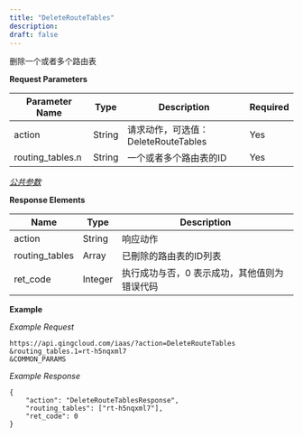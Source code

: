 ```yaml
---
title: "DeleteRouteTables"
description: 
draft: false
---
```




删除一个或者多个路由表

**Request Parameters**

| Parameter Name | Type | Description | Required |
| --- | --- | --- | --- |
| action | String | 请求动作，可选值：DeleteRouteTables | Yes |
| routing_tables.n | String | 一个或者多个路由表的ID | Yes |

[_公共参数_](../../common/parameters.html#api-common-parameters)

**Response Elements**

| Name | Type | Description |
| --- | --- | --- |
| action | String | 响应动作 |
| routing_tables | Array | 已刪除的路由表的ID列表 |
| ret_code | Integer | 执行成功与否，0 表示成功，其他值则为错误代码 |

**Example**

_Example Request_

```
https://api.qingcloud.com/iaas/?action=DeleteRouteTables
&routing_tables.1=rt-h5nqxml7
&COMMON_PARAMS
```

_Example Response_

```
{
	"action": "DeleteRouteTablesResponse",
	"routing_tables": ["rt-h5nqxml7"],
	"ret_code": 0
}
```
